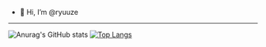 - 👋 Hi, I’m @ryuuze
---
![Anurag's GitHub stats](https://github-readme-stats.vercel.app/api?username=ryuuze&show_icons=true&theme=radical)
[![Top Langs](https://github-readme-stats.vercel.app/api/top-langs/?username=ryuuze&layout=compact&theme=radical)](https://github.com/anuraghazra/github-readme-stats)
